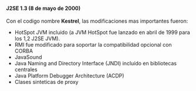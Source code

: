 #### J2SE 1.3 (8 de mayo de 2000)


Con el codigo nombre **Kestrel**, las modificaciones mas importantes fueron:


* HotSpot JVM incluido (a JVM HotSpot fue lanzado en abril de 1999 para los 1,2 J2SE JVM).
* RMI fue modificado para soportar la compatibilidad opcional con CORBA
* JavaSound
* Java Naming and Directory Interface (JNDI) incluído en bibliotecas centrales
* Java Platform Debugger Architecture (ACDP)
* Clases sinteticas de proxy